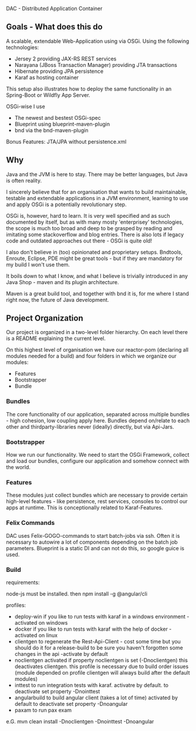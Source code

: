 DAC - Distributed Application Container

## Goals - What does this do ##

A scalable, extendable Web-Application using via OSGi.
Using the following technologies:


- Jersey 2 providing JAX-RS REST services
- Narayana (JBoss Transaction Manager) providing JTA transactions
- Hibernate providing JPA persistence
- Karaf as hosting container

This setup also illustrates how to deploy the same functionality in an Spring-Boot or Wildfly App Server.

OSGi-wise I use

- The newest and bestest OSGi-spec
- Blueprint using blueprint-maven-plugin
- bnd via the bnd-maven-plugin

Bonus Features: 
JTA/JPA without persistence.xml

## Why ##

Java and the JVM is here to stay. There may be better languages, but Java is often reality.

I sincerely believe that for an organisation that wants to build maintainable, testable and extendable applications in a JVM environment, learning to use and apply OSGi is a potentially revolutionary step.

OSGi is, however, hard to learn. It is very well specified and as such documented by itself, but as with many mosty 'enterprisey' technologies, the scope is much too broad and deep to be grasped by reading and imitating some stackoverflow and blog entries. There is also lots if legacy code and outdated approaches out there - OSGi is quite old!

I also don't believe in (too) opinionated and proprietary setups. Bndtools, Enroute, Eclipse, PDE might be great tools - but if they are mandatory for my build I won't use them.

It boils down to what I know, and what I believe is trivially introduced in any Java Shop - maven and its plugin architecture.

Maven is a great build tool, and together with bnd it is, for me where I stand right now, the future of Java development.

## Project Organization ##

Our project is organized in a two-level folder hierarchy. On each level there is a README explaining the current level.

On this highest level of organisation we have our reactor-pom (declaring all modules needed for a build) and four folders in which we organize our modules:

- Features
- Bootstrapper
- Bundle

### Bundles ###

The core functionality of our application, separated across multiple bundles - high cohesion, low coupling apply here.
Bundles depend on/relate to each other and thirdparty-libraries never (ideally) directly, but via Api-Jars.

### Bootstrapper ###

How we run our functionality. We need to start the OSGi Framework, collect and load our bundles, configure our application and somehow connect with the world.

### Features ###

These modules just collect bundles which are necessary to provide certain high-level features - like persistence, rest services, consoles to control our apps at runtime.
This is conceptionally related to Karaf-Features.

### Felix Commands ###

DAC uses Felix-GOGO-commands to start batch-jobs via ssh. Often it is necessary to autowire a lot of components depending on the batch job parameters. 
Blueprint is a static DI and can not do this, so google guice is used.


### Build ###

requirements:

node-js must be installed. then npm install -g @angular/cli

profiles: 
- deploy-win if you like to run tests with karaf in a windows environment - activated on windows
- docker if you like to run tests with karaf with the help of docker - activated on linux
- clientgen to regenerate the Rest-Api-Client - cost some time 
    but you should do it for a release-build to be sure you haven't forgotten some changes in the api -activate by default
- noclientgen activated if property noclientgen is set (-Dnoclientgen) this deactivates clientgen. this profile is necessary due to build order issues
 (module depended on profile clientgen will always build after the default modules) 
- inttest to run integration tests with karaf. activatre by default. to deactivate set property -Dnointtest
- angularbuild to build angular client (takes a lot of time) activated by default to deactivate set property -Dnoangular
- paxam to run pax exam

e.G. 
mvn clean install -Dnoclientgen -Dnointtest -Dnoangular


